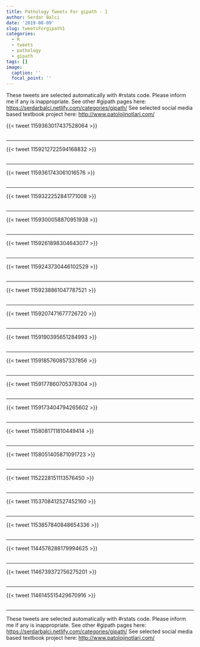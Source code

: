 ```yaml
---
title: Pathology Tweets For gipath - 1
author: Serdar Balci
date: '2019-08-09'
slug: tweetsForgipath1
categories:
  - R
  - tweets
  - pathology
  - gipath
tags: []
image:
  caption: ''
  focal_point: ''
---
```



These tweets are selected automatically with #rstats code. Please inform me if any is inappropriate.
See other #gipath pages here: https://serdarbalci.netlify.com/categories/gipath/ 
See selected social media based textbook project here: http://www.patolojinotlari.com/

{{< tweet 1159363017437528064 >}}
<br>
<br>
<hr>
{{< tweet 1159212722594168832 >}}
<br>
<br>
<hr>
{{< tweet 1159361743061016576 >}}
<br>
<br>
<hr>
{{< tweet 1159322252841771008 >}}
<br>
<br>
<hr>
{{< tweet 1159300058870951938 >}}
<br>
<br>
<hr>
{{< tweet 1159261898304643077 >}}
<br>
<br>
<hr>
{{< tweet 1159243730446102529 >}}
<br>
<br>
<hr>
{{< tweet 1159238861047787521 >}}
<br>
<br>
<hr>
{{< tweet 1159207471677726720 >}}
<br>
<br>
<hr>
{{< tweet 1159190395651284993 >}}
<br>
<br>
<hr>
{{< tweet 1159185760857337856 >}}
<br>
<br>
<hr>
{{< tweet 1159177860705378304 >}}
<br>
<br>
<hr>
{{< tweet 1159173404794265602 >}}
<br>
<br>
<hr>
{{< tweet 1158081711810449414 >}}
<br>
<br>
<hr>
{{< tweet 1158051405871091723 >}}
<br>
<br>
<hr>
{{< tweet 1152228151113576450 >}}
<br>
<br>
<hr>
{{< tweet 1153708412527452160 >}}
<br>
<br>
<hr>
{{< tweet 1153857840848654336 >}}
<br>
<br>
<hr>
{{< tweet 1144578288179994625 >}}
<br>
<br>
<hr>
{{< tweet 1146739372756275201 >}}
<br>
<br>
<hr>
{{< tweet 1146145515429670916 >}}
<br>
<br>
<hr>


These tweets are selected automatically with #rstats code. Please inform me if any is inappropriate.
See other #gipath pages here: https://serdarbalci.netlify.com/categories/gipath/ 
See selected social media based textbook project here: http://www.patolojinotlari.com/
